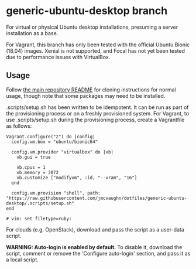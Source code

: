 # generic-ubuntu-desktop branch
For virtual or physical Ubuntu desktop installations, presuming a server installation as a base.

For Vagrant, this branch has only been tested with the official Ubuntu Bionic (18.04) images. Xenial is not supported, and Focal has not yet been tested due to performance issues with VirtualBox.

## Usage
Follow [the main repository README](../README.md) for cloning instructions for normal usage, though note that some packages may need to be installed.

.scripts/setup.sh has been written to be idempotent. It can be run as part of the provisioning process or on a freshly provisioned system. For Vagrant, to use .scripts/setup.sh during the provisioning process, create a Vagrantfile as follows:
```
Vagrant.configure("2") do |config|
  config.vm.box = "ubuntu/bionic64"

  config.vm.provider "virtualbox" do |vb|
    vb.gui = true

    vb.cpus = 1
    vb.memory = 3072
    vb.customize ["modifyvm", :id, "--vram", "16"]
  end

  config.vm.provision "shell", path: "https://raw.githubusercontent.com/jmcvaughn/dotfiles/generic-ubuntu-desktop/.scripts/setup.sh"
end

# vim: set filetype=ruby:
```

For clouds (e.g. OpenStack), download and pass the script as a user-data script.

**WARNING: Auto-login is enabled by default.** To disable it, download the script, comment or remove the 'Configure auto-login' section, and pass it as a local script.
